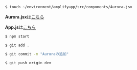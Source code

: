 ```sh
$ touch ~/environment/amplifyapp/src/components/Aurora.jsx
```

**Aurora.jsx**は[こちら](./src/frontend/Aurora.jsx)

**App.js**は[こちら](./src/frontend/App.js)

```sh
$ npm start
```

```sh
$ git add .
```

```sh
$ git commit -m "Auroraの追加"
```

```sh
$ git push origin dev
```

